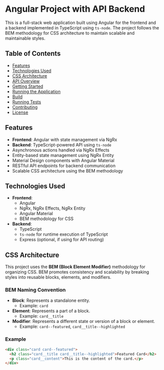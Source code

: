 # Angular Project with API Backend

This is a full-stack web application built using Angular for the frontend and a backend implemented in TypeScript using `ts-node`. The project follows the BEM methodology for CSS architecture to maintain scalable and maintainable styles.

## Table of Contents

- [Features](#features)
- [Technologies Used](#technologies-used)
- [CSS Architecture](#css-architecture)
- [API Overview](#api-overview)
- [Getting Started](#getting-started)
- [Running the Application](#running-the-application)
- [Build](#build)
- [Running Tests](#running-tests)
- [Contributing](#contributing)
- [License](#license)

## Features

- **Frontend**: Angular with state management via NgRx
- **Backend**: TypeScript-powered API using `ts-node`
- Asynchronous actions handled via NgRx Effects
- Entity-based state management using NgRx Entity
- Material Design components with Angular Material
- RESTful API endpoints for backend communication
- Scalable CSS architecture using the BEM methodology

## Technologies Used

- **Frontend**:
  - Angular
  - NgRx, NgRx Effects, NgRx Entity
  - Angular Material
  - BEM methodology for CSS
- **Backend**:
  - TypeScript
  - `ts-node` for runtime execution of TypeScript
  - Express (optional, if using for API routing)

## CSS Architecture

This project uses the **BEM (Block Element Modifier)** methodology for organizing CSS. BEM promotes consistency and scalability by breaking styles into reusable blocks, elements, and modifiers.

### BEM Naming Convention

- **Block**: Represents a standalone entity.
  - Example: `card`
- **Element**: Represents a part of a block.
  - Example: `card__title`
- **Modifier**: Represents a different state or version of a block or element.
  - Example: `card--featured`, `card__title--highlighted`

### Example

```html
<div class="card card--featured">
  <h2 class="card__title card__title--highlighted">Featured Card</h2>
  <p class="card__content">This is the content of the card.</p>
</div>